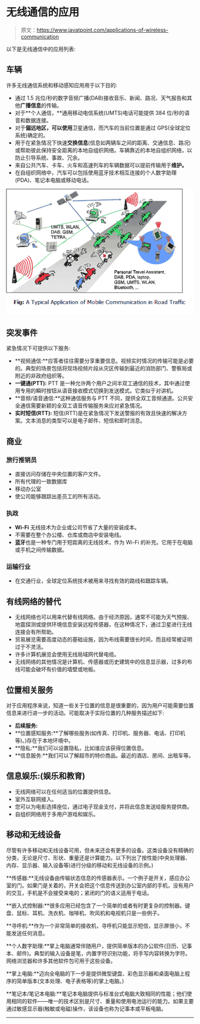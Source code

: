 # 无线通信的应用

> 原文：<https://www.javatpoint.com/applications-of-wireless-communication>

以下是无线通信中的应用列表:

## 车辆

许多无线通信系统和移动感知应用用于以下目的:

*   通过 1.5 兆位/秒的数字音频广播(DAB)接收音乐、新闻、路况、天气报告和其他**广播信息**的传输。
*   对于**个人通信，**通用移动电信系统(UMTS)电话可能提供 384 位/秒的语音和数据连接。
*   对于**偏远地区，可以使用**卫星通信，而汽车的当前位置是通过 GPS(全球定位系统)确定的。
*   用于在紧急情况下快速**交换信息**(信息如两辆车之间的距离、交通信息、路况)或帮助彼此保持安全距离的本地自组织网络。车辆靠近的本地自组织网络，以防止引导系统、事故、冗余。
*   来自公共汽车、卡车、火车和高速列车的车辆数据可以提前传输用于**维护。**
*   在自组织网络中，汽车可以包括使用蓝牙技术相互连接的个人数字助理(PDA)、笔记本电脑或移动电话。

![Applications of Wireless Communication](img/358caa74277cc39de25f6d2caae0edc8.png)

## 突发事件

紧急情况下可提供以下服务:

*   **视频通信:**应答者往往需要分享重要信息。视频实时情况的传输可能是必要的。典型的场景包括将现场视频片段从灾区传输到最近的消防部门、警察局或附近的非政府组织等。
*   **一键通(PTT):** PTT 是一种允许两个用户之间半双工通信的技术，其中通过使用专用的瞬时按钮从语音接收模式切换到发送模式。它类似于对讲机。
*   **音频/语音通信:**这种通信服务与 PTT 不同，提供全双工音频通道。公共安全通信需要新颖的全双工语音传输服务来应对紧急情况。
*   **实时短信(RTT):** 短信(RTT)是在紧急情况下发送警报的有效且快速的解决方案。文本消息的类型可以是电子邮件、短信和即时消息。

## 商业

### 旅行推销员

*   直接访问存储在中央位置的客户文件。
*   所有代理的一致数据库
*   移动办公室
*   使公司能够跟踪出差员工的所有活动。

### 执政

*   **Wi-Fi** 无线技术为企业或公司节省了大量的安装成本。
*   不需要在整个办公楼、仓库或商店中安装电线。
*   **蓝牙**也是一种专门用于短距离的无线技术，作为 Wi-Fi 的补充。它用于在电脑或手机之间传输数据。

### 运输行业

*   在交通行业，全球定位系统技术被用来寻找有效的路线和跟踪车辆。

## 有线网络的替代

*   无线网络也可以用来代替有线网络。由于经济原因，通常不可能为天气预报、地震探测或提供环境信息安装远程传感器，在这种情况下，通过卫星进行无线连接会有所帮助。
*   贸易展览需要高度动态的基础设施，因为布线需要很长时间，而且经常被证明过于不灵活。
*   许多计算机展览会使用无线局域网代替电缆。
*   无线网络的其他情况是计算机、传感器或历史建筑中的信息显示器，过多的布线可能会破坏有价值的墙壁或地板。

## 位置相关服务

对于应用程序来说，知道一些关于位置的信息是很重要的，因为用户可能需要位置信息来进行进一步的活动。可能取决于实际位置的几种服务描述如下:

*   **后续服务:**
*   **位置感知服务:**了解哪些服务(如传真、打印机、服务器、电话、打印机等)。)存在于本地环境中。
*   **隐私:**我们可以设置隐私，比如谁应该获得位置信息。
*   **信息服务:**我们可以了解超市的特价商品。最近的酒店、房间、出租车等。

## 信息娱乐:(娱乐和教育)

*   无线网络可以在任何适当的位置提供信息。
*   室外互联网接入。
*   您可以为电影选择座位，通过电子现金支付，并将此信息发送给服务提供商。
*   自组织网络用于多用户游戏和娱乐。

## 移动和无线设备

尽管有许多移动和无线设备可用，但未来还会有更多的设备。这类设备没有精确的分类，无论是尺寸、形状、重量还是计算能力。以下列出了按性能(中央处理器、内存、显示器、输入设备等)进行分级的移动和无线设备的示例。)

**传感器:**无线设备由传输状态信息的传感器表示。一个例子是开关，感应办公室的门。如果门是关着的，开关会把这个信息传送到办公室内部的手机，没有用户的交互，手机是不会接受来电的；紧闭的门的语义适用于电话。

**嵌入式控制器:**很多应用已经包含了一个简单的或者有时更复杂的控制器。键盘、鼠标、耳机、洗衣机、咖啡机、吹风机和电视机只是一些例子。

**寻呼机:**作为一个非常简单的接收机，寻呼机只能显示短信，显示屏很小，不能发送任何消息。

**个人数字助理:**掌上电脑通常伴随用户，提供简单版本的办公软件(日历、记事本、邮件)。典型的输入设备是笔，内置字符识别功能，将手写内容转换为字符。网络浏览器和许多其他软件包可用于这些设备。

**掌上电脑:**迈向全电脑的下一步是提供微型键盘、彩色显示器和桌面电脑上程序的简单版本(文本处理、电子表格等)的掌上电脑。)

**笔记本/笔记本电脑:**笔记本电脑提供与标准台式电脑大致相同的性能；他们使用相同的软件——唯一的技术区别是尺寸、重量和使用电池运行的能力。如果主要通过敏感显示器(触敏或电磁)操作，该设备也称为记事本或平板电脑。

* * *